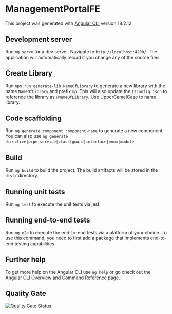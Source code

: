 # ManagementPortalFE

This project was generated with [Angular CLI](https://github.com/angular/angular-cli) version 18.2.12.

## Development server

Run `ng serve` for a dev server. Navigate to `http://localhost:4200/`. The application will automatically reload if you change any of the source files.

## Create Library

Run `npm run generate-lib NameOfLibrary` to generate a new library with the name `NameOfLibrary` and prefix `mp`. This will also update the `tsconfig.json` to reference the library as `@NameOfLibrary`.
Use UpperCamelCase to name library.

## Code scaffolding

Run `ng generate component component-name` to generate a new component. You can also use `ng generate directive|pipe|service|class|guard|interface|enum|module`.

## Build

Run `ng build` to build the project. The build artifacts will be stored in the `dist/` directory.

## Running unit tests

Run `ng test` to execute the unit tests via jest

## Running end-to-end tests

Run `ng e2e` to execute the end-to-end tests via a platform of your choice. To use this command, you need to first add a package that implements end-to-end testing capabilities.

## Further help

To get more help on the Angular CLI use `ng help` or go check out the [Angular CLI Overview and Command Reference](https://angular.dev/tools/cli) page.

## Quality Gate

[![Quality Gate Status](https://sonarcloud.io/api/project_badges/measure?project=PF-UTN_ManagementPortal-FE&metric=alert_status)](https://sonarcloud.io/summary/new_code?id=PF-UTN_ManagementPortal-FE)
